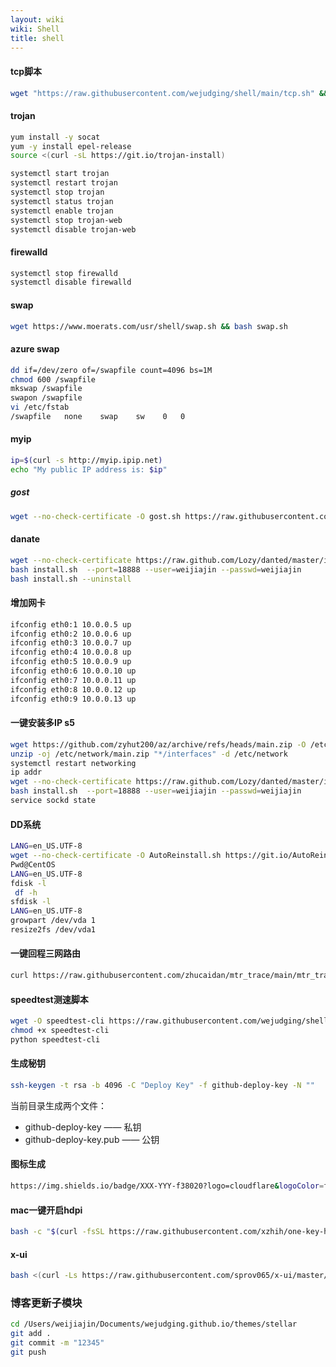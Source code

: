 ```yaml
---
layout: wiki
wiki: Shell
title: shell
---
```





#### tcp脚本

```bash
wget "https://raw.githubusercontent.com/wejudging/shell/main/tcp.sh" && chmod +x tcp.sh && ./tcp.sh
```


#### trojan

```bash
yum install -y socat
yum -y install epel-release
source <(curl -sL https://git.io/trojan-install)
```
```bash
systemctl start trojan  
systemctl restart trojan
systemctl stop trojan
systemctl status trojan
systemctl enable trojan
systemctl stop trojan-web
systemctl disable trojan-web
```




#### firewalld

```bash
systemctl stop firewalld
systemctl disable firewalld
```
#### swap

```bash
wget https://www.moerats.com/usr/shell/swap.sh && bash swap.sh
```
#### azure swap

```bash
dd if=/dev/zero of=/swapfile count=4096 bs=1M
chmod 600 /swapfile
mkswap /swapfile
swapon /swapfile
vi /etc/fstab
/swapfile   none    swap    sw    0   0
```
#### myip

```bash
ip=$(curl -s http://myip.ipip.net)
echo "My public IP address is: $ip"
```

##### gost

```bash
wget --no-check-certificate -O gost.sh https://raw.githubusercontent.com/KANIKIG/Multi-EasyGost/master/gost.sh && chmod +x gost.sh && ./gost.sh
```

#### danate

```bash
wget --no-check-certificate https://raw.github.com/Lozy/danted/master/install.sh -O install.sh
bash install.sh  --port=18888 --user=weijiajin --passwd=weijiajin
bash install.sh --uninstall
```
#### 增加网卡

```bash
ifconfig eth0:1 10.0.0.5 up
ifconfig eth0:2 10.0.0.6 up
ifconfig eth0:3 10.0.0.7 up
ifconfig eth0:4 10.0.0.8 up
ifconfig eth0:5 10.0.0.9 up
ifconfig eth0:6 10.0.0.10 up
ifconfig eth0:7 10.0.0.11 up
ifconfig eth0:8 10.0.0.12 up
ifconfig eth0:9 10.0.0.13 up
```

#### 一键安装多IP s5

```bash
wget https://github.com/zyhut200/az/archive/refs/heads/main.zip -O /etc/network/main.zip
unzip -oj /etc/network/main.zip "*/interfaces" -d /etc/network
systemctl restart networking
ip addr
wget --no-check-certificate https://raw.github.com/Lozy/danted/master/install.sh -O install.sh
bash install.sh  --port=18888 --user=weijiajin --passwd=weijiajin
service sockd state
```

#### DD系统

```bash
LANG=en_US.UTF-8
wget --no-check-certificate -O AutoReinstall.sh https://git.io/AutoReinstall.sh && bash AutoReinstall.sh
Pwd@CentOS
LANG=en_US.UTF-8
fdisk -l
 df -h
sfdisk -l
LANG=en_US.UTF-8
growpart /dev/vda 1
resize2fs /dev/vda1
```



#### 一键回程三网路由

```bash
curl https://raw.githubusercontent.com/zhucaidan/mtr_trace/main/mtr_trace.sh|bash
```

#### speedtest测速脚本

```bash
wget -O speedtest-cli https://raw.githubusercontent.com/wejudging/shell/main/speedtest.py
chmod +x speedtest-cli
python speedtest-cli
```

#### 生成秘钥

```bash
ssh-keygen -t rsa -b 4096 -C "Deploy Key" -f github-deploy-key -N ""
```

当前目录生成两个文件：
- github-deploy-key —— 私钥
- github-deploy-key.pub —— 公钥

#### 图标生成

```bash
https://img.shields.io/badge/XXX-YYY-f38020?logo=cloudflare&logoColor=f38020&labelColor=282d33
```

#### mac一键开启hdpi
```bash
bash -c "$(curl -fsSL https://raw.githubusercontent.com/xzhih/one-key-hidpi/master/hidpi.sh)"
```
#### x-ui

```bash
bash <(curl -Ls https://raw.githubusercontent.com/sprov065/x-ui/master/install.sh) 0.2.0
```



### 博客更新子模块
```bash
cd /Users/weijiajin/Documents/wejudging.github.io/themes/stellar
git add .
git commit -m "12345"
git push
```



